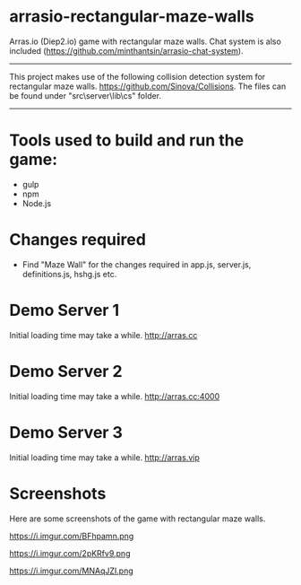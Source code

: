 # arrasio-rectangular-maze-walls
Arras.io (Diep2.io) game with rectangular maze walls.
Chat system is also included (https://github.com/minthantsin/arrasio-chat-system).

****************************************************************************************************
This project makes use of the following collision detection system for rectangular maze walls.
https://github.com/Sinova/Collisions.
The files can be found under "src\server\lib\cs" folder.
****************************************************************************************************

# Tools used to build and run the game:
- gulp
- npm
- Node.js


# Changes required
- Find "Maze Wall" for the changes required in app.js, server.js, definitions.js, hshg.js etc.


# Demo Server 1
Initial loading time may take a while.
http://arras.cc

# Demo Server 2
Initial loading time may take a while.
http://arras.cc:4000

# Demo Server 3
Initial loading time may take a while.
http://arras.vip

# Screenshots
Here are some screenshots of the game with rectangular maze walls.

    
https://i.imgur.com/BFhpamn.png

https://i.imgur.com/2pKRfv9.png

https://i.imgur.com/MNAqJZI.png

